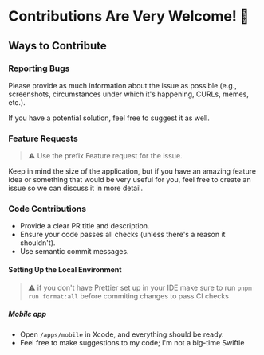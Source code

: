 # Contributions Are Very Welcome! 🤗

## Ways to Contribute

### Reporting Bugs

Please provide as much information about the issue as possible (e.g., screenshots, circumstances under which it's happening, CURLs, memes, etc.).

If you have a potential solution, feel free to suggest it as well.

### Feature Requests

> ⚠️ Use the prefix Feature request for the issue.

Keep in mind the size of the application, but if you have an amazing feature idea or something that would be very useful for you, feel free to create an issue so we can discuss it in more detail.

### Code Contributions

-   Provide a clear PR title and description.
-   Ensure your code passes all checks (unless there's a reason it shouldn't).
-   Use semantic commit messages.

#### Setting Up the Local Environment

> ⚠️ if you don't have Prettier set up in your IDE make sure to run `pnpm run format:all` before commiting changes to pass CI checks

##### Mobile app

-   Open `/apps/mobile` in Xcode, and everything should be ready.
-   Feel free to make suggestions to my code; I'm not a big-time Swiftie
